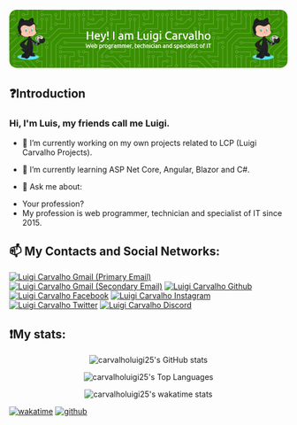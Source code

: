 ![Header](./github-header-image.png)

## ❓Introduction

### Hi, I'm Luis, my friends call me Luigi.

- 🔭 I’m currently working on my own projects related to LCP (Luigi Carvalho Projects).
- 🌱 I’m currently learning ASP Net Core, Angular, Blazor and C#.

- 💬 Ask me about: 

<ul>
<li>Your profession?</li>
<li>My profession is web programmer, technician and specialist of IT since 2015.</li>
</ul>

## 📫 **My Contacts and Social Networks:**

<a href="mailto:luiscarvalho239@gmail.com"><img src="https://github.com/carvalholuigi25/social-icons/blob/master/SVG/Color/Gmail.svg" alt="Luigi Carvalho Gmail (Primary Email)" title="Luigi Carvalho Gmail (Primary Email)" width="50" height="50" /></a>
<a href="mailto:carvalholuigi25@gmail.com"><img src="https://github.com/carvalholuigi25/social-icons/blob/master/SVG/Color/Gmail.svg" alt="Luigi Carvalho Gmail (Secondary Email)" title="Luigi Carvalho Gmail (Secondary Email)" width="50" height="50" /></a>
<a href="https://github.com/carvalholuigi25"><img src="https://github.com/carvalholuigi25/social-icons/blob/master/SVG/Color/Github.svg" alt="Luigi Carvalho Github" title="Luigi Carvalho Github" width="50" height="50" /></a>
<a href="https://www.facebook.com/luigicarvalho25"><img src="https://github.com/carvalholuigi25/social-icons/blob/master/SVG/Color/Facebook.svg" alt="Luigi Carvalho Facebook" title="Luigi Carvalho Facebook" width="50" height="50" /></a>
<a href="https://www.instagram.com/luiscarvalhodev96"><img src="https://github.com/carvalholuigi25/social-icons/blob/master/SVG/Color/Instagram.svg" alt="Luigi Carvalho Instagram" title="Luigi Carvalho Instagram" width="50" height="50" /></a>
<a href="https://twitter.com/carvalholuigi25"><img src="https://github.com/carvalholuigi25/social-icons/blob/master/SVG/Color/Twitter.svg" alt="Luigi Carvalho Twitter" title="Luigi Carvalho Twitter" width="50" height="50" /></a>
<a href="https://discord.gg/hSzJtyVFmH"><img src="https://github.com/carvalholuigi25/social-icons/blob/master/SVG/Color/Discord.svg" alt="Luigi Carvalho Discord" title="Luigi Carvalho Discord" width="50" height="50" class="img-fluid ico" /></a>

## ❗**My stats:**

<p align="middle">
  <img class="img" src="https://github-readme-stats.vercel.app/api?username=carvalholuigi25&show_icons=true&theme=github_dark&locale=en" title="carvalholuigi25's GitHub stats" />
</p>

<p align="middle">
  <img class="img" src="https://github-readme-stats.vercel.app/api/top-langs/?username=carvalholuigi25&langs_count=10&layout=compact&theme=github_dark&locale=en" title="carvalholuigi25's Top Languages" />
</p>

<p align="middle">
 <img class="img" src="https://github-readme-stats.vercel.app/api/wakatime?username=@carvalholuigi25&theme=github_dark&locale=en" title="carvalholuigi25's wakatime stats" />
</p>

[![wakatime](https://wakatime.com/badge/user/a626850b-70c9-4c42-8aa5-c8b7c0b88963.svg?style=default)](https://wakatime.com/@carvalholuigi25 "Total time coded since Jul 14 2022")
[![github](https://img.shields.io/github/followers/carvalholuigi25?logo=github&style=plastic)](https://github.com/carvalholuigi25?tab=followers)
